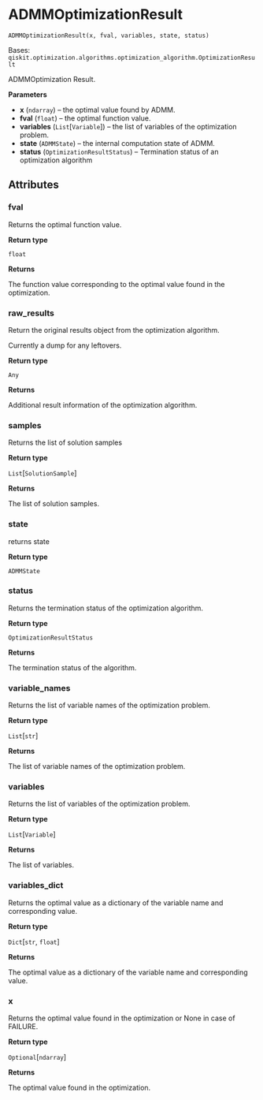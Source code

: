 # ADMMOptimizationResult

`ADMMOptimizationResult(x, fval, variables, state, status)`

Bases: `qiskit.optimization.algorithms.optimization_algorithm.OptimizationResult`

ADMMOptimization Result.

**Parameters**

*   **x** (`ndarray`) – the optimal value found by ADMM.
*   **fval** (`float`) – the optimal function value.
*   **variables** (`List`\[`Variable`]) – the list of variables of the optimization problem.
*   **state** (`ADMMState`) – the internal computation state of ADMM.
*   **status** (`OptimizationResultStatus`) – Termination status of an optimization algorithm

## Attributes

### fval

Returns the optimal function value.

**Return type**

`float`

**Returns**

The function value corresponding to the optimal value found in the optimization.

### raw\_results

Return the original results object from the optimization algorithm.

Currently a dump for any leftovers.

**Return type**

`Any`

**Returns**

Additional result information of the optimization algorithm.

### samples

Returns the list of solution samples

**Return type**

`List`\[`SolutionSample`]

**Returns**

The list of solution samples.

### state

returns state

**Return type**

`ADMMState`

### status

Returns the termination status of the optimization algorithm.

**Return type**

`OptimizationResultStatus`

**Returns**

The termination status of the algorithm.

### variable\_names

Returns the list of variable names of the optimization problem.

**Return type**

`List`\[`str`]

**Returns**

The list of variable names of the optimization problem.

### variables

Returns the list of variables of the optimization problem.

**Return type**

`List`\[`Variable`]

**Returns**

The list of variables.

### variables\_dict

Returns the optimal value as a dictionary of the variable name and corresponding value.

**Return type**

`Dict`\[`str`, `float`]

**Returns**

The optimal value as a dictionary of the variable name and corresponding value.

### x

Returns the optimal value found in the optimization or None in case of FAILURE.

**Return type**

`Optional`\[`ndarray`]

**Returns**

The optimal value found in the optimization.
